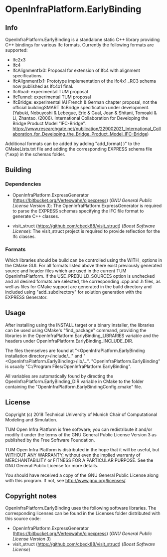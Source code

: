 # OpenInfraPlatform.EarlyBinding

## Info

OpenInfraPlatform.EarlyBinding is a standalone static C++ library providing C++ bindings for various Ifc formats. Currently the following formats are supported:

* Ifc2x3
* Ifc4
* IfcAlignment1x0: Proposal for extension of Ifc4 with alignment specifications.
* IfcAlignment1x1: Prototype implementation of the Ifc4x1 _RC3 schema now published as Ifc4x1 final.
* IfcRoad: experimental TUM proposal
* IfcTunnel: experimental TUM proposal
* IfcBridge: experimental IAI French & German chapter proposal, not the official buildingSMART IfcBridge specification under development.(Yabuki, Nobuyoshi & Lebegue, Eric & Gual, Jean & Shitani, Tomoaki & Li, Zhantao. (2006). International Collaboration for Developing the Bridge Product Model “IFC-Bridge”. https://www.researchgate.net/publication/229002021_International_Collaboration_for_Developing_the_Bridge_Product_Model_IFC-Bridge)

Additional formats can be added by adding "add_format(<format> <schema file name>)" to the CMakeLists.txt file and adding the corresponding EXPRESS schema file (*.exp) in the schemas folder.

## Building

### Dependencies

* OpenInfraPlatform.ExpressGenerator (https://bitbucket.org/Vertexwahn/oipexpress) (*GNU General Public License Version 3*): The OpenInfraPlatform.ExpressGenerator is required to parse the EXPRESS schemas specifying the IFC file format to generate C++ classes.


* visit_struct (https://github.com/cbeck88/visit_struct) (*Boost Software License*): The visit_struct project is required to provide reflection for the Ifc classes.


### Formats

Which libraries should be build can be controlled using the WITH_<Format> options in the CMake GUI. For all formats listed above there exist previously generated source and header files which are used in the current TUM OpenInfraPlatform. If the USE_PREBUILD_SOURCES option is unchecked and all desired formats are selected, the corresponding .cpp and .h files, as well as files for CMake support are generated in the build directory and included using "add_subdirectory" for solution generation with the EXPRESS Generator.

## Usage

After installing using the INSTALL target or a binary installer, the libraries can be used using CMake's "find_package" command, providing the libraries in the OpenInfraPlatform.EarlyBinding_LIBRARIES variable and the headers under OpenInfraPlatform.EarlyBinding_INCLUDE_DIR.

The files themselves are found at "<OpenInfraPlatform.EarlyBinding installation directory>/include/..." and "<OpenInfraPlatform.EarlyBinding>/lib/...". "OpenInfraPlatform.EarlyBinding" is usually "C:/Program Files/OpenInfraPlatform.EarlyBinding".

All variables are automatically found by directing the OpenInfraPlatform.EarlyBinding_DIR variable in CMake to the folder containing the "OpenInfraPlatform.EarlyBindingConfig.cmake" file.

## License

Copyright (c) 2018 Technical University of Munich
Chair of Computational Modeling and Simulation.

TUM Open Infra Platform is free software; you can redistribute it and/or modify
it under the terms of the GNU General Public License Version 3
as published by the Free Software Foundation.

TUM Open Infra Platform is distributed in the hope that it will be useful,
but WITHOUT ANY WARRANTY; without even the implied warranty of
MERCHANTABILITY or FITNESS FOR A PARTICULAR PURPOSE. See the
GNU General Public License for more details.

You should have received a copy of the GNU General Public License
along with this program. If not, see <http://www.gnu.org/licenses/>.

## Copyright notes

OpenInfraPlatform.EarlyBinding uses the following software libraries. The corresponding licenses can be found in the Licenses folder distributed with this source code:

* OpenInfraPlatform.ExpressGenerator (https://bitbucket.org/Vertexwahn/oipexpress) (*GNU General Public License Version 3*)
* visit_struct (https://github.com/cbeck88/visit_struct) (*Boost Software License*)
